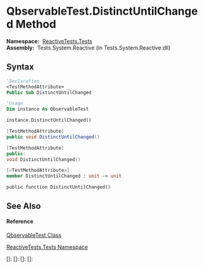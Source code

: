 # QbservableTest.DistinctUntilChanged Method

**Namespace:**  [ReactiveTests.Tests](ReactiveTests.Tests\ReactiveTests.Tests.md)  
**Assembly:**  Tests.System.Reactive (in Tests.System.Reactive.dll)

## Syntax

```vb
'Declaration
<TestMethodAttribute> _
Public Sub DistinctUntilChanged
```

```vb
'Usage
Dim instance As QbservableTest

instance.DistinctUntilChanged()
```

```csharp
[TestMethodAttribute]
public void DistinctUntilChanged()
```

```c++
[TestMethodAttribute]
public:
void DistinctUntilChanged()
```

```fsharp
[<TestMethodAttribute>]
member DistinctUntilChanged : unit -> unit 
```

```jscript
public function DistinctUntilChanged()
```

## See Also

#### Reference

[QbservableTest Class](QbservableTest\QbservableTest.md)

[ReactiveTests.Tests Namespace](ReactiveTests.Tests\ReactiveTests.Tests.md)

[]: 
[]: 
[]: 
[]: 